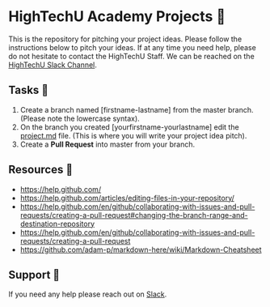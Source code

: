 # HighTechU Academy Projects :dog:

This is the repository for pitching your project ideas. Please follow the instructions below to pitch your ideas. If at any time you need help, please do not hesitate to contact the HighTechU Staff. We can be reached on the [HighTechU Slack Channel](https://hightechuacademy2020.slack.com). 

## Tasks :paw_prints:

1. Create a branch named [firstname-lastname] from the master branch. (Please note the lowercase syntax).
1. On the branch you created [yourfirstname-yourlastname] edit the [project.md](./project.md) file. (This is where you will write your project idea pitch). 
1. Create a **Pull Request** into master from your branch.

## Resources :lion:

* https://help.github.com/
* https://help.github.com/articles/editing-files-in-your-repository/
* https://help.github.com/en/github/collaborating-with-issues-and-pull-requests/creating-a-pull-request#changing-the-branch-range-and-destination-repository
* https://help.github.com/en/github/collaborating-with-issues-and-pull-requests/creating-a-pull-request
* https://github.com/adam-p/markdown-here/wiki/Markdown-Cheatsheet

## Support :minidisc:

If you need any help please reach out on [Slack](https://hightechuacademy2020.slack.com).
